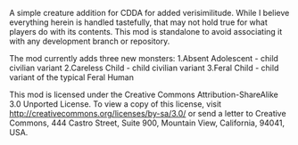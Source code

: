 A simple creature addition for CDDA for added verisimilitude. 
While I believe everything herein is handled tastefully, that may not hold true for what players do with its contents.
This mod is standalone to avoid associating it with any development branch or repository.

The mod currently adds three new monsters:
1.Absent Adolescent - child civilian variant
2.Careless Child - child civilian variant
3.Feral Child - child variant of the typical Feral Human

This mod is licensed under the Creative Commons Attribution-ShareAlike 3.0 Unported License. To view a copy of this license, visit http://creativecommons.org/licenses/by-sa/3.0/ or send a letter to Creative Commons, 444 Castro Street, Suite 900, Mountain View, California, 94041, USA.

